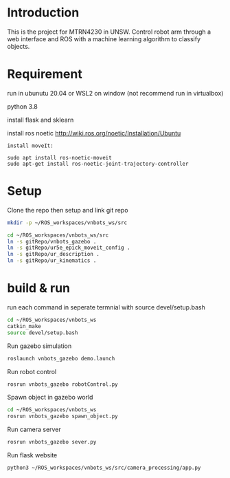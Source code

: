 # Introduction
This is the project for MTRN4230 in UNSW. Control robot arm through a web interface and ROS with a machine learning algorithm to classify objects.
# Requirement 
run in ubunutu 20.04 or WSL2 on window
(not recommend run in virtualbox)

python 3.8

install flask and sklearn

install ros noetic http://wiki.ros.org/noetic/Installation/Ubuntu

	install moveIt:

	sudo apt install ros-noetic-moveit
	sudo apt-get install ros-noetic-joint-trajectory-controller



# Setup 
Clone the repo then setup and link git repo
```bash
mkdir -p ~/ROS_workspaces/vnbots_ws/src

cd ~/ROS_workspaces/vnbots_ws/src
ln -s gitRepo/vnbots_gazebo .
ln -s gitRepo/ur5e_epick_moveit_config .
ln -s gitRepo/ur_description .
ln -s gitRepo/ur_kinematics .
```

# build & run
run each command in seperate termnial with source devel/setup.bash
```bash
cd ~/ROS_workspaces/vnbots_ws
catkin_make
source devel/setup.bash
```
Run gazebo simulation
```bash
roslaunch vnbots_gazebo demo.launch
```
Run robot control
```bash
rosrun vnbots_gazebo robotControl.py
```
Spawn object in gazebo world
```bash
cd ~/ROS_workspaces/vnbots_ws
rosrun vnbots_gazebo spawn_object.py
```
Run camera server
```bash
rosrun vnbots_gazebo sever.py
```
Run flask website
```bash
python3 ~/ROS_workspaces/vnbots_ws/src/camera_processing/app.py 
```
